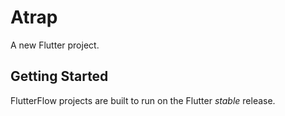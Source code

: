 # Atrap

A new Flutter project.

## Getting Started

FlutterFlow projects are built to run on the Flutter _stable_ release.

